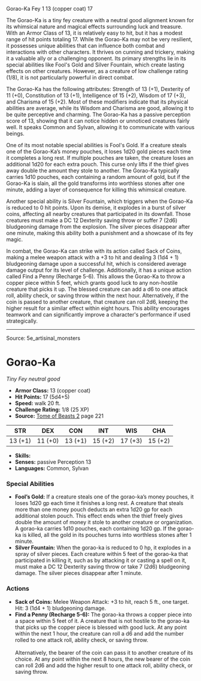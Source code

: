 <MonsterName/>Gorao-Ka</MonsterName>
<CreatureType/>Fey</CreatureType>
<CR/>1</CR>
<AC/>13 (copper coat)</AC>
<HP/>17</HP>
<summary>The Gorao-Ka is a tiny fey creature with a neutral good alignment known for its whimsical nature and magical effects surrounding luck and treasure. With an Armor Class of 13, it is relatively easy to hit, but it has a modest range of hit points totaling 17. While the Gorao-Ka may not be very resilient, it possesses unique abilities that can influence both combat and interactions with other characters. It thrives on cunning and trickery, making it a valuable ally or a challenging opponent. Its primary strengths lie in its special abilities like Fool's Gold and Silver Fountain, which create lasting effects on other creatures. However, as a creature of low challenge rating (1/8), it is not particularly powerful in direct combat.</summary>

<detail>

The Gorao-Ka has the following attributes: Strength of 13 (+1), Dexterity of 11 (+0), Constitution of 13 (+1), Intelligence of 15 (+2), Wisdom of 17 (+3), and Charisma of 15 (+2). Most of these modifiers indicate that its physical abilities are average, while its Wisdom and Charisma are good, allowing it to be quite perceptive and charming. The Gorao-Ka has a passive perception score of 13, showing that it can notice hidden or unnoticed creatures fairly well. It speaks Common and Sylvan, allowing it to communicate with various beings.

One of its most notable special abilities is Fool's Gold. If a creature steals one of the Gorao-Ka’s money pouches, it loses 1d20 gold pieces each time it completes a long rest. If multiple pouches are taken, the creature loses an additional 1d20 for each extra pouch. This curse only lifts if the thief gives away double the amount they stole to another. The Gorao-Ka typically carries 1d10 pouches, each containing a random amount of gold, but if the Gorao-Ka is slain, all the gold transforms into worthless stones after one minute, adding a layer of consequence for killing this whimsical creature.

Another special ability is Silver Fountain, which triggers when the Gorao-Ka is reduced to 0 hit points. Upon its demise, it explodes in a burst of silver coins, affecting all nearby creatures that participated in its downfall. Those creatures must make a DC 12 Dexterity saving throw or suffer 7 (2d6) bludgeoning damage from the explosion. The silver pieces disappear after one minute, making this ability both a punishment and a showcase of its fey magic.

In combat, the Gorao-Ka can strike with its action called Sack of Coins, making a melee weapon attack with a +3 to hit and dealing 3 (1d4 + 1) bludgeoning damage upon a successful hit, which is considered average damage output for its level of challenge. Additionally, it has a unique action called Find a Penny (Recharge 5-6). This allows the Gorao-Ka to throw a copper piece within 5 feet, which grants good luck to any non-hostile creature that picks it up. The blessed creature can add a d6 to one attack roll, ability check, or saving throw within the next hour. Alternatively, if the coin is passed to another creature, that creature can roll 2d6, keeping the higher result for a similar effect within eight hours. This ability encourages teamwork and can significantly improve a character's performance if used strategically.</detail>



---

Source: 5e_artisinal_monsters

# Gorao-Ka

*Tiny* *Fey* *neutral good*

- **Armor Class:** 13 (copper coat)
- **Hit Points:** 17 (5d4+5)
- **Speed:** walk 20 ft.
- **Challenge Rating:** 1/8 (25 XP)
- **Source:** [Tome of Beasts 2](https://koboldpress.com/kpstore/product/tome-of-beasts-2-for-5th-edition) page 221

| STR | DEX | CON | INT | WIS | CHA |
| --- | --- | --- | --- | --- | --- |
| 13 (+1) | 11 (+0) | 13 (+1) | 15 (+2) | 17 (+3) | 15 (+2) |

- **Skills:** 
- **Senses:** passive Perception 13
- **Languages:** Common, Sylvan

### Special Abilities

- **Fool’s Gold:** If a creature steals one of the gorao-ka’s money pouches, it loses 1d20 gp each time it finishes a long rest. A creature that steals more than one money pouch deducts an extra 1d20 gp for each additional stolen pouch. This effect ends when the thief freely gives double the amount of money it stole to another creature or organization. A gorao-ka carries 1d10 pouches, each containing 1d20 gp. If the gorao-ka is killed, all the gold in its pouches turns into worthless stones after 1 minute.
- **Silver Fountain:** When the gorao-ka is reduced to 0 hp, it explodes in a spray of silver pieces. Each creature within 5 feet of the gorao-ka that participated in killing it, such as by attacking it or casting a spell on it, must make a DC 12 Dexterity saving throw or take 7 (2d6) bludgeoning damage. The silver pieces disappear after 1 minute.

### Actions

- **Sack of Coins:** Melee Weapon Attack: +3 to hit, reach 5 ft., one target. Hit: 3 (1d4 + 1) bludgeoning damage.
- **Find a Penny (Recharge 5-6):** The gorao-ka throws a copper piece into a space within 5 feet of it. A creature that is not hostile to the gorao-ka that picks up the copper piece is blessed with good luck. At any point within the next 1 hour, the creature can roll a d6 and add the number rolled to one attack roll, ability check, or saving throw.<br><br>Alternatively, the bearer of the coin can pass it to another creature of its choice. At any point within the next 8 hours, the new bearer of the coin can roll 2d6 and add the higher result to one attack roll, ability check, or saving throw.




